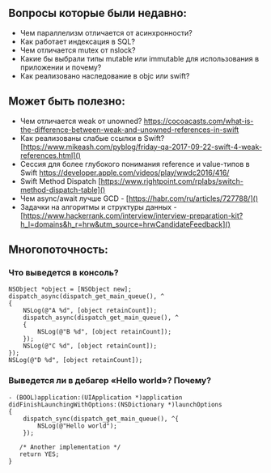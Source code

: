## Вопросы которые были недавно:

- Чем параллелизм отличается от асинхронности?
- Как работает индексация в SQL?
- Чем отличается mutex от nslock?
- Какие бы выбрали типы mutable или immutable для использования в приложении и почему?
- Как реализовано наследование в objc или swift? 

## Может быть полезно:

- Чем отличается weak от unowned? [https://cocoacasts.com/what-is-the-difference-between-weak-and-unowned-references-in-swift ]()
- Как реализованы слабые ссылки в Swift? [https://www.mikeash.com/pyblog/friday-qa-2017-09-22-swift-4-weak-references.html]()
- Сессия для более глубокого понимания reference и value-типов в Swift [https://developer.apple.com/videos/play/wwdc2016/416/ ]() 
- Swift Method Dispatch [https://www.rightpoint.com/rplabs/switch-method-dispatch-table]()
- Чем async/await лучше GCD - [https://habr.com/ru/articles/727788/]()
- Задачки на алгоритмы и структуры данных - [https://www.hackerrank.com/interview/interview-preparation-kit?h_l=domains&h_r=hrw&utm_source=hrwCandidateFeedback]()

##  Многопоточность:

### Что выведется в консоль?
    NSObject *object = [NSObject new];
    dispatch_async(dispatch_get_main_queue(), ^
    {
        NSLog(@"A %d", [object retainCount]);
        dispatch_async(dispatch_get_main_queue(), ^
        {
            NSLog(@"B %d", [object retainCount]);
        });
        NSLog(@"C %d", [object retainCount]);
    });
    NSLog(@"D %d", [object retainCount]);

### Выведется ли в дебагер «Hello world»? Почему?

	- (BOOL)application:(UIApplication *)application didFinishLaunchingWithOptions:(NSDictionary *)launchOptions
	{
	    dispatch_sync(dispatch_get_main_queue(), ^{
	        NSLog(@"Hello world");
	    });
	
	   /* Another implementation */
	   return YES;
	}